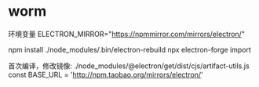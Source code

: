 # worm

环境变量 ELECTRON_MIRROR="https://npmmirror.com/mirrors/electron/"

npm install
./node_modules/.bin/electron-rebuild
npx electron-forge import

首次编译，修改镜像: ./node_modules/@electron/get/dist/cjs/artifact-utils.js
const BASE_URL = 'http://npm.taobao.org/mirrors/electron/'

